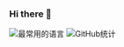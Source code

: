 ### Hi there 👋

<!--
**mstouk57g/mstouk57g** is a ✨ _special_ ✨ repository because its `README.md` (this file) appears on your GitHub profile.

Here are some ideas to get you started:

- 🔭 I’m currently working on ...
- 🌱 I’m currently learning ...
- 👯 I’m looking to collaborate on ...
- 🤔 I’m looking for help with ...
- 💬 Ask me about ...
- 📫 How to reach me: ...
- 😄 Pronouns: ...
- ⚡ Fun fact: ...
-->

![最常用的语言](https://github-readme-stats.vercel.app/api/top-langs/?username=mstouk57g&layout=compact&theme=nord&show_icons=true&count_private=true&locale=cn)
![GitHub统计](https://github-readme-stats.vercel.app/api?username=mstouk57g&theme=nord&show_icons=true&count_private=true&locale=cn)
